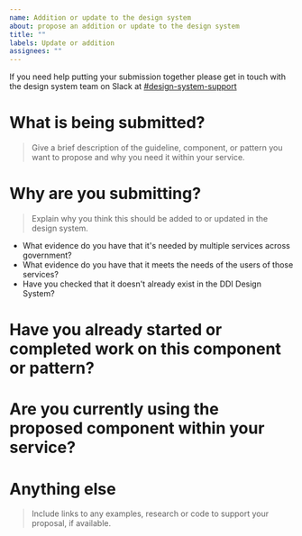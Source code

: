 ```yaml
---
name: Addition or update to the design system
about: propose an addition or update to the design system
title: ""
labels: Update or addition
assignees: ""
---
```


If you need help putting your submission together please get in touch with the design system team on Slack at [#design-system-support](https://goa-dio.slack.com/archives/C02PLLT9HQ9)

# What is being submitted?

> Give a brief description of the guideline, component, or pattern you want to propose and why you need it within your service.

# Why are you submitting?

> Explain why you think this should be added to or updated in the design system.

- What evidence do you have that it's needed by multiple services across government?
- What evidence do you have that it meets the needs of the users of those services?
- Have you checked that it doesn't already exist in the DDI Design System?

# Have you already started or completed work on this component or pattern?

# Are you currently using the proposed component within your service?

# Anything else

> Include links to any examples, research or code to support your proposal, if available.
